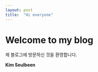 ```yaml
---
layout: post
title:  "Hi everyone"
---
```


# Welcome to my blog

제 블로그에 방문하신 것을 환영합니다.

**Kim Seulbeen**